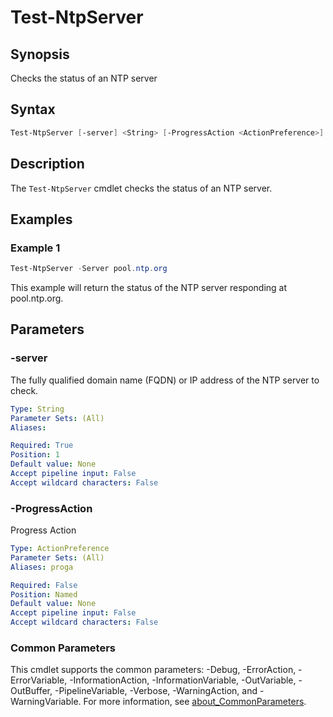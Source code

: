 # Test-NtpServer

## Synopsis

Checks the status of an NTP server

## Syntax

```powershell
Test-NtpServer [-server] <String> [-ProgressAction <ActionPreference>] [<CommonParameters>]
```

## Description

The `Test-NtpServer` cmdlet checks the status of an NTP server.

## Examples

### Example 1

```powershell
Test-NtpServer -Server pool.ntp.org
```

This example will return the status of the NTP server responding at pool.ntp.org.

## Parameters

### -server

The fully qualified domain name (FQDN) or IP address of the NTP server to check.

```yaml
Type: String
Parameter Sets: (All)
Aliases:

Required: True
Position: 1
Default value: None
Accept pipeline input: False
Accept wildcard characters: False
```

### -ProgressAction

Progress Action

```yaml
Type: ActionPreference
Parameter Sets: (All)
Aliases: proga

Required: False
Position: Named
Default value: None
Accept pipeline input: False
Accept wildcard characters: False
```

### Common Parameters

This cmdlet supports the common parameters: -Debug, -ErrorAction, -ErrorVariable, -InformationAction, -InformationVariable, -OutVariable, -OutBuffer, -PipelineVariable, -Verbose, -WarningAction, and -WarningVariable. For more information, see [about_CommonParameters](http://go.microsoft.com/fwlink/?LinkID=113216).

